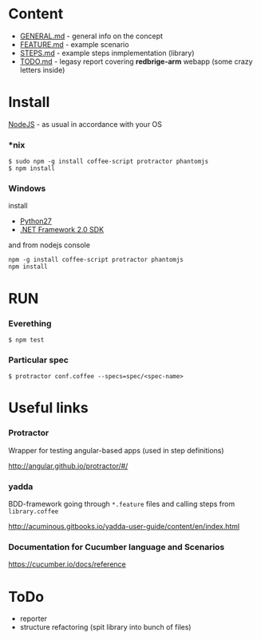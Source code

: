 # Content

- [GENERAL.md](GENERAL.md) - general info on the concept
- [FEATURE.md](FEATURE.md) - example scenario
- [STEPS.md](STEPS.md) - example steps inmplementation (library)
- [TODO.md](TODO.md) - legasy report covering **redbrige-arm** webapp (some crazy letters inside)

# Install

[NodeJS](https://nodejs.org/) - as usual in accordance with your OS

### *nix
```
$ sudo npm -g install coffee-script protractor phantomjs
$ npm install
```
### Windows

install
* [Python27](https://www.python.org/downloads/release/python-2710/)
* [.NET Framework 2.0 SDK](http://www.microsoft.com/en-us/download/confirmation.aspx?id=19988)

and from nodejs console
```
npm -g install coffee-script protractor phantomjs
npm install
```

# RUN

### Everething
```
$ npm test
```
### Particular spec
```
$ protractor conf.coffee --specs=spec/<spec-name>
```

# Useful links

### Protractor
  Wrapper for testing angular-based apps (used in step definitions)

http://angular.github.io/protractor/#/

### yadda
  BDD-framework going through `*.feature` files and calling steps from `library.coffee`

http://acuminous.gitbooks.io/yadda-user-guide/content/en/index.html

### Documentation for Cucumber language and Scenarios
https://cucumber.io/docs/reference


# ToDo

* reporter
* structure refactoring (spit library into bunch of files)
